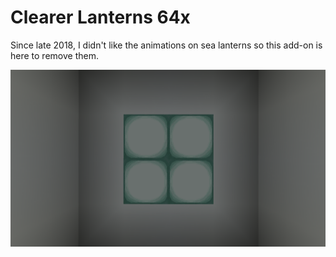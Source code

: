 # Clearer Lanterns 64x

Since late 2018, I didn't like the animations on sea lanterns so this add-on is here to remove them.

![Preview](https://raw.githubusercontent.com/Hedreon/Addons/main/Faithful/ClearerLanterns/64x/images/preview.png)

